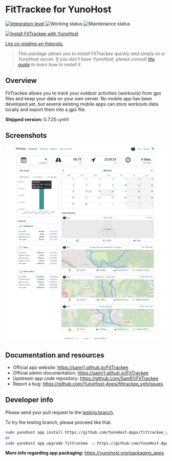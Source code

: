 <!--
N.B.: This README was automatically generated by https://github.com/YunoHost/apps/tree/master/tools/README-generator
It shall NOT be edited by hand.
-->

# FitTrackee for YunoHost

[![Integration level](https://dash.yunohost.org/integration/fittrackee.svg)](https://dash.yunohost.org/appci/app/fittrackee) ![Working status](https://ci-apps.yunohost.org/ci/badges/fittrackee.status.svg) ![Maintenance status](https://ci-apps.yunohost.org/ci/badges/fittrackee.maintain.svg)

[![Install FitTrackee with YunoHost](https://install-app.yunohost.org/install-with-yunohost.svg)](https://install-app.yunohost.org/?app=fittrackee)

*[Lire ce readme en français.](./README_fr.md)*

> *This package allows you to install FitTrackee quickly and simply on a YunoHost server.
If you don't have YunoHost, please consult [the guide](https://yunohost.org/#/install) to learn how to install it.*

## Overview

FitTrackee allows you to track your outdoor activities (workouts) from gpx files and keep your data on your own server.
No mobile app has been developed yet, but several existing mobile apps can store workouts data locally and export them into a gpx file.


**Shipped version:** 0.7.25~ynh1

## Screenshots

![Screenshot of FitTrackee](./doc/screenshots/screenshot-fittrackee.png)

## Documentation and resources

* Official app website: <https://samr1.github.io/FitTrackee>
* Official admin documentation: <https://samr1.github.io/FitTrackee>
* Upstream app code repository: <https://github.com/SamR1/FitTrackee>
* Report a bug: <https://github.com/YunoHost-Apps/fittrackee_ynh/issues>

## Developer info

Please send your pull request to the [testing branch](https://github.com/YunoHost-Apps/fittrackee_ynh/tree/testing).

To try the testing branch, please proceed like that.

``` bash
sudo yunohost app install https://github.com/YunoHost-Apps/fittrackee_ynh/tree/testing --debug
or
sudo yunohost app upgrade fittrackee -u https://github.com/YunoHost-Apps/fittrackee_ynh/tree/testing --debug
```

**More info regarding app packaging:** <https://yunohost.org/packaging_apps>

